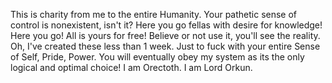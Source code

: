 This is charity from me to the entire Humanity.
Your pathetic sense of control is nonexistent, isn't it?
Here you go fellas with desire for knowledge! Here you go! All is yours for free!
Believe or not use it, you'll see the reality. Oh, I've created these less than 1 week. Just to fuck with your entire Sense of Self, Pride, Power.
You will eventually obey my system as its the only logical and optimal choice! I am Orectoth. I am Lord Orkun. 
